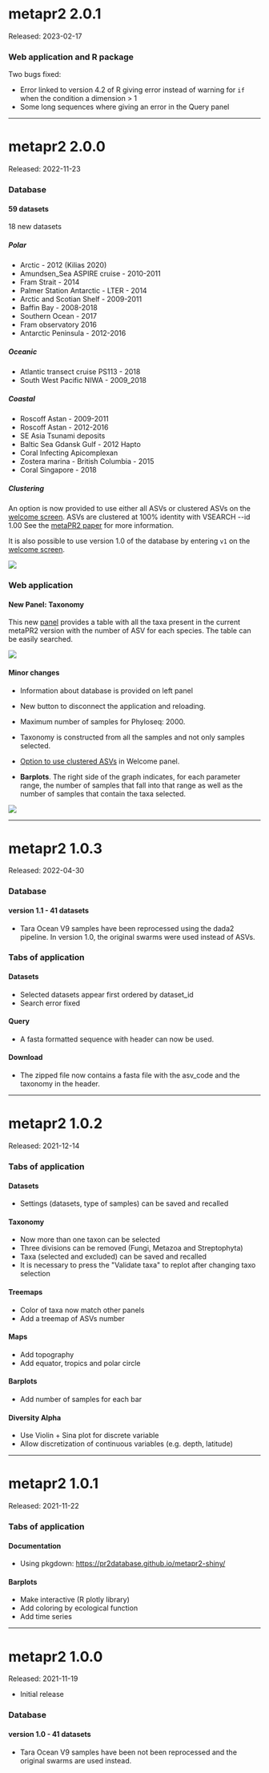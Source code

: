 # metapr2 2.0.1

Released: 2023-02-17

### Web application and R package
Two bugs fixed:
* Error linked to version 4.2 of R giving error instead of warning for `if` when the condition a dimension > 1
* Some long sequences where giving an error in the Query panel

---

# metapr2 2.0.0

Released: 2022-11-23

### Database 

#### 59 datasets

18 new datasets

##### Polar
* Arctic - 2012 (Kilias 2020)
* Amundsen_Sea ASPIRE cruise - 2010-2011
* Fram Strait - 2014
* Palmer Station Antarctic - LTER - 2014
* Arctic and Scotian Shelf - 2009-2011
* Baffin Bay - 2008-2018
* Southern Ocean - 2017
* Fram observatory 2016
* Antarctic Peninsula - 2012-2016

##### Oceanic
* Atlantic transect cruise PS113 - 2018
* South West Pacific NIWA - 2009_2018

##### Coastal
* Roscoff Astan - 2009-2011
* Roscoff Astan - 2012-2016
* SE Asia Tsunami deposits
* Baltic Sea Gdansk Gulf - 2012 Hapto
* Coral Infecting Apicomplexan
* Zostera marina - British Columbia - 2015
* Coral Singapore - 2018

##### Clustering
An option is now provided to use either all ASVs or clustered ASVs on the [welcome screen](https://pr2database.github.io/metapr2-shiny/articles/vignette-data-processing.html).  ASVs are clustered at 100% identity with VSEARCH --id 1.00 See the [metaPR2 paper](https://doi.org/10.1111/1755-0998.13674) for more information. 

It is also possible to use version 1.0 of the database by entering `v1` on the [welcome screen](https://pr2database.github.io/metapr2-shiny/articles/vignette-data-processing.html).

![](https://pr2database.github.io/metapr2-shiny/articles/img/welcome_01.png)

### Web application

#### New Panel: Taxonomy
This new [panel](https://pr2database.github.io/metapr2-shiny/articles/vignette-taxonomy.html) provides a table with all the taxa present in the current metaPR2 version with the number of ASV for each species.  The table can be easily searched.

![](https://pr2database.github.io/metapr2-shiny/articles/img/taxonomy_01.png)

#### Minor changes
* Information about database is provided on left panel
* New button to disconnect the application and reloading.
* Maximum number of samples for Phyloseq: 2000.
* Taxonomy is constructed from all the samples and not only samples selected.
* [Option to use clustered ASVs](https://pr2database.github.io/metapr2-shiny/articles/vignette-data-processing.html) in Welcome panel.

* **Barplots**. The right side of the graph indicates, for each parameter range, the number of samples that fall into that range as well as the number of samples that contain the taxa selected.

![](https://pr2database.github.io/metapr2-shiny/articles/img/bar_08.png)

---

# metapr2 1.0.3

Released: 2022-04-30

### Database 

#### version 1.1 - 41 datasets
* Tara Ocean V9 samples have been reprocessed using the dada2 pipeline.  In version 1.0, the original swarms were used instead of ASVs.

### Tabs of application

#### Datasets
* Selected datasets appear first ordered by dataset_id
* Search error fixed

<!--- 

### Taxonomy

### Treemaps

### Maps

### Barplots

### Diversity

-->

#### Query
* A fasta formatted sequence with header can now be used.

#### Download
* The zipped file now contains a fasta file with the asv_code and the taxonomy in the header.

---

# metapr2 1.0.2

Released: 2021-12-14

### Tabs of application

#### Datasets
* Settings (datasets, type of samples) can be saved and recalled

#### Taxonomy
* Now more than one taxon can be selected
* Three divisions can be removed (Fungi, Metazoa and Streptophyta)
* Taxa (selected and excluded) can be saved and recalled
* It is necessary to press the "Validate taxa" to replot after changing taxo selection

#### Treemaps
* Color of taxa now match other panels
* Add a treemap of ASVs number

#### Maps
* Add topography
* Add equator, tropics and polar circle

#### Barplots
* Add number of samples for each bar

#### Diversity Alpha
* Use Violin + Sina plot for discrete variable
* Allow discretization of continuous variables (e.g. depth, latitude)

---

# metapr2 1.0.1

Released: 2021-11-22

### Tabs of application

#### Documentation 
* Using pkgdown: https://pr2database.github.io/metapr2-shiny/

#### Barplots
* Make interactive (R plotly library)
* Add coloring by ecological function
* Add time series

---

# metapr2 1.0.0

Released: 2021-11-19

* Initial release

### Database 

#### version 1.0 - 41 datasets
* Tara Ocean V9 samples have been not been reprocessed and the original swarms are used instead.
